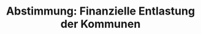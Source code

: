 ---
abstimmung:
  abstimmung: 1
  bundestagssitzung: 176
  datum: 17. September 2020
  legislaturperiode: 19
categories:
- Todo
data:
- title: Abstimmungsergebnis 20200917_1-data.pdf
  url: /res/2021-btw/abstimmungsergebnisse/20200917_1-data.pdf
- title: Abstimmungsergebnis 20200917_1_xls-data.xlsx
  url: /res/2021-btw/abstimmungsergebnisse/20200917_1_xls-data.xlsx
- title: Abstimmungsergebnis 20200917_1_xls-data.csv
  url: /res/2021-btw/abstimmungsergebnisse/csv/20200917_1_xls-data.csv
documents:
- local: /res/2021-btw/drucksachen/20595.pdf
  title: Drucksache 19/20595
  url: https://dip21.bundestag.de/dip21/btd/19/205/1920595.pdf
- local: /res/2021-btw/drucksachen/22586.pdf
  title: Drucksache 19/22586
  url: https://dip21.bundestag.de/dip21/btd/19/225/1922586.pdf
ergebnis:
  AfD:
    enthaltung: 0
    gesamt: 89
    ja: 1
    nein: 65
    nichtabgegeben: 23
    ungueltig: 0
  Bündnis 90/Die Grünen:
    enthaltung: 0
    gesamt: 67
    ja: 62
    nein: 0
    nichtabgegeben: 5
    ungueltig: 0
  Die Linke:
    enthaltung: 0
    gesamt: 69
    ja: 58
    nein: 0
    nichtabgegeben: 11
    ungueltig: 0
  FDP:
    enthaltung: 0
    gesamt: 80
    ja: 71
    nein: 0
    nichtabgegeben: 9
    ungueltig: 0
  cdu/csu:
    enthaltung: 0
    gesamt: 246
    ja: 234
    nein: 0
    nichtabgegeben: 12
    ungueltig: 0
  file: 20200917_1_xls-data.xlsx
  fraktionslos:
    enthaltung: 0
    gesamt: 6
    ja: 2
    nein: 2
    nichtabgegeben: 2
    ungueltig: 0
  spd:
    enthaltung: 0
    gesamt: 152
    ja: 143
    nein: 0
    nichtabgegeben: 9
    ungueltig: 0
layout: abstimmung
links:
- title: Link zu bundestag.de
  url: https://www.bundestag.de/parlament/plenum/abstimmung/abstimmung?id=685
preview: 'Deutscher Bundestag


  176. Sitzung des Deutschen Bundestages

  am Donnerstag, 17. September 2020


  Endgültiges Ergebnis der Namentlichen Abstimmung Nr. 1


  Gesetzentwurf der Fraktion der CDU/CSU und SPD

  Entwurf eines Gesetzes zur Änderung des Grundgesetzes (Artikel 104a und 143h)

  - Drucksachen 19/20595 und 19/22586 -'
tags:
- Todo
title: 'Abstimmung: Finanzielle Entlastung der Kommunen'
---